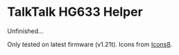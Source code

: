 # TalkTalk HG633 Helper

Unfinished...

Only tested on latest firmware (v1.21t).
Icons from [Icons8](https://icons8.com/).